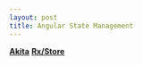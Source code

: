 ```yaml
---
layout: post
title: Angular State Management
---
```


**[Akita](https://netbasal.com/introducing-akita-a-new-state-management-pattern-for-angular-applications-f2f0fab5a8)**
**[Rx/Store](https://github.com/ngrx/store)**
